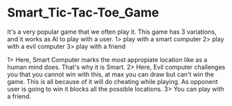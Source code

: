 # Smart_Tic-Tac-Toe_Game
It's a very popular game that we often play it. 
This game has 3 variations, and it works as AI to play with a user.
1> play with a smart computer
2> play with a evil computer
3> play with a friend

1> Here, Smart Computer marks the most appropiate location like as a human mind does. That's why it is Smart.
2> Here, Evil  computer challenges you that you cannot win with this, at max you can draw but can't win the game.
   This is all because of it will do cheating while playing. As opponent user is going to win it blocks all the possible locations.
3> You can play with a friend.



